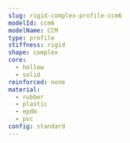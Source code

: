 ```yaml
---
slug: rigid-complex-profile-ccm6
modelId: ccm6
modelName: CCM
type: profile
stiffness: rigid
shape: complex
core:
  - hollow
  - solid
reinforced: none
material:
  - rubber
  - plastic
  - epdm
  - pvc
config: standard
---
```

